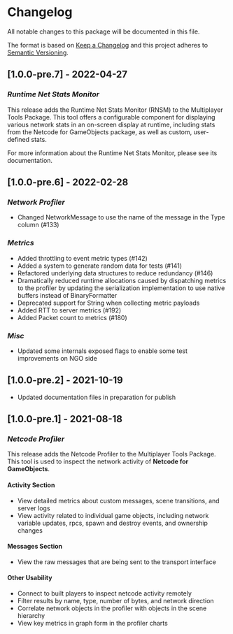 # Changelog
All notable changes to this package will be documented in this file.

The format is based on [Keep a Changelog](http://keepachangelog.com/en/1.0.0/)
and this project adheres to [Semantic Versioning](http://semver.org/spec/v2.0.0.html).

## [1.0.0-pre.7] - 2022-04-27

### *Runtime Net Stats Monitor*

This release adds the Runtime Net Stats Monitor (RNSM) to the Multiplayer Tools Package. This tool offers a configurable component for displaying various network stats in an on-screen display at runtime, including stats from the Netcode for GameObjects package, as well as custom, user-defined stats.

For more information about the Runtime Net Stats Monitor, please see its documentation.

## [1.0.0-pre.6] - 2022-02-28

### *Network Profiler*
- Changed NetworkMessage to use the name of the message in the Type column (#133)

### *Metrics*
- Added throttling to event metric types (#142)
- Added a system to generate random data for tests (#141)
- Refactored underlying data structures to reduce redundancy (#146)
- Dramatically reduced runtime allocations caused by dispatching metrics to the profiler by updating the serialization implementation to use native buffers instead of BinaryFormatter
- Deprecated support for String when collecting metric payloads
- Added RTT to server metrics (#192)
- Added Packet count to metrics (#180)

### *Misc*
- Updated some internals exposed flags to enable some test improvements on NGO side

## [1.0.0-pre.2] - 2021-10-19

- Updated documentation files in preparation for publish

## [1.0.0-pre.1] - 2021-08-18

### *Netcode Profiler*

This release adds the Netcode Profiler to the Multiplayer Tools Package. This tool is used to inspect the network activity of **Netcode for GameObjects**.

#### Activity Section
- View detailed metrics about custom messages, scene transitions, and server logs
- View activity related to individual game objects, including network variable updates, rpcs, spawn and destroy events, and ownership changes

#### Messages Section
- View the raw messages that are being sent to the transport interface

#### Other Usability
- Connect to built players to inspect netcode activity remotely
- Filter results by name, type, number of bytes, and network direction
- Correlate network objects in the profiler with objects in the scene hierarchy
- View key metrics in graph form in the profiler charts
